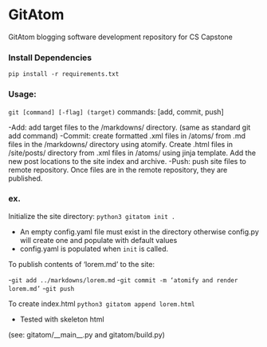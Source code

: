 # GitAtom
 GitAtom blogging software development repository for CS Capstone

### Install Dependencies
`pip install -r requirements.txt`

### Usage:
`git [command] [-flag] (target)`
commands: [add, commit, push]

-Add: add target files to the /markdowns/ directory.  (same as standard git add command)
-Commit: create formatted .xml files in /atoms/  from .md files in the /markdowns/ directory using atomify.  Create .html files in /site/posts/ directory from .xml files in /atoms/ using jinja template.  Add the new post locations to the site index and archive.
-Push: push site files to remote repository.  Once files are in the remote repository, they are published.



### ex.
Initialize the site directory:
`python3 gitatom init .`

- An empty config.yaml file must exist in the directory otherwise config.py will create one and populate with default values
- config.yaml is populated when `init` is called.


To publish contents of ‘lorem.md’ to the site:

-`git add ../markdowns/lorem.md`
-`git commit -m ‘atomify and render lorem.md’`
-`git push`

To create index.html
`python3 gitatom append lorem.html` 

- Tested with skeleton html


(see: gitatom/\_\_main\_\_.py and gitatom/build.py)

